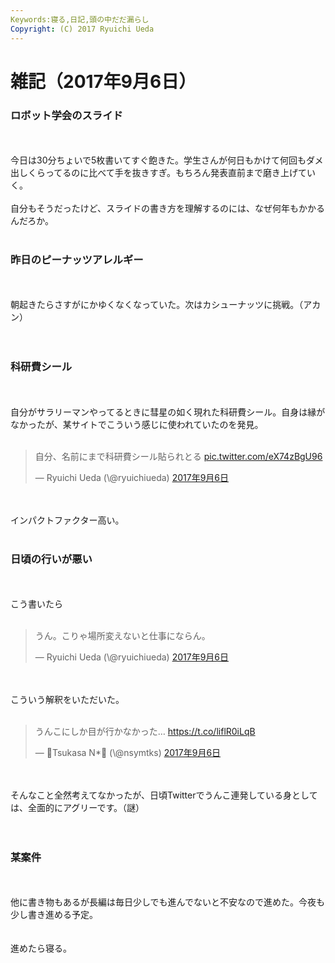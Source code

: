 ```yaml
---
Keywords:寝る,日記,頭の中だだ漏らし
Copyright: (C) 2017 Ryuichi Ueda
---
```

# 雑記（2017年9月6日）
<h3>ロボット学会のスライド</h3><br />
<br />
今日は30分ちょいで5枚書いてすぐ飽きた。学生さんが何日もかけて何回もダメ出しくらってるのに比べて手を抜きすぎ。もちろん発表直前まで磨き上げていく。<br />
<br />
自分もそうだったけど、スライドの書き方を理解するのには、なぜ何年もかかるんだろか。<br />
<br />
<h3>昨日のピーナッツアレルギー</h3><br />
<br />
朝起きたらさすがにかゆくなくなっていた。次はカシューナッツに挑戦。（アカン）<br />
<br />
<br />
<h3>科研費シール</h3><br />
<br />
自分がサラリーマンやってるときに彗星の如く現れた科研費シール。自身は縁がなかったが、某サイトでこういう感じに使われていたのを発見。<br />
<br />
<blockquote class="twitter-tweet" data-lang="ja"><p lang="ja" dir="ltr">自分、名前にまで科研費シール貼られとる <a href="https://t.co/eX74zBgU96">pic.twitter.com/eX74zBgU96</a></p>&mdash; Ryuichi Ueda (\@ryuichiueda) <a href="https://twitter.com/ryuichiueda/status/905246993232011265">2017年9月6日</a></blockquote> <script async src="//platform.twitter.com/widgets.js" charset="utf-8"></script><br />
<br />
インパクトファクター高い。<br />
<br />
<h3>日頃の行いが悪い</h3><br />
<br />
こう書いたら<br />
<br />
<blockquote class="twitter-tweet" data-lang="ja"><p lang="ja" dir="ltr">うん。こりゃ場所変えないと仕事にならん。</p>&mdash; Ryuichi Ueda (\@ryuichiueda) <a href="https://twitter.com/ryuichiueda/status/905316031324872704">2017年9月6日</a></blockquote> <script async src="//platform.twitter.com/widgets.js" charset="utf-8"></script><br />
<br />
こういう解釈をいただいた。<br />
<br />
<blockquote class="twitter-tweet" data-lang="ja"><p lang="ja" dir="ltr">うんこにしか目が行かなかった… <a href="https://t.co/liflR0iLqB">https://t.co/liflR0iLqB</a></p>&mdash; 🤹Tsukasa N*🤹 (\@nsymtks) <a href="https://twitter.com/nsymtks/status/905316810697801728">2017年9月6日</a></blockquote> <script async src="//platform.twitter.com/widgets.js" charset="utf-8"></script><br />
<br />
そんなこと全然考えてなかったが、日頃Twitterでうんこ連発している身としては、全面的にアグリーです。（謎）<br />
<br />
<br />
<h3>某案件</h3><br />
<br />
他に書き物もあるが長編は毎日少しでも進んでないと不安なので進めた。今夜も少し書き進める予定。<br />
<br />
<br />
進めたら寝る。<br />

